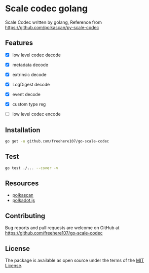 # Scale codec golang

Scale Codec written by golang, Reference from https://github.com/polkascan/py-scale-codec

## Features

- [x] low level codec decode
- [x] metadata decode
- [x] extrinsic decode
- [x] LogDigest decode
- [x] event decode
- [x] custom type reg
- [ ] low level codec encode


## Installation 

```bash
go get -u github.com/freehere107/go-scale-codec
```


## Test

```bash
go test ./... --cover -v
```


## Resources

- [polkascan](https://github.com/polkascan)
- [polkadot.js](http://polkadot.js.org/)


## Contributing

Bug reports and pull requests are welcome on GitHub at https://github.com/freehere107/go-scale-codec

## License

The package is available as open source under the terms of the [MIT License](https://opensource.org/licenses/MIT).